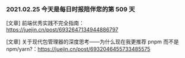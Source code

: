 ### 2021.02.25 今天是每日时报陪伴您的第 509 天

[文章] 前端优秀实践不完全指南：<https://juejin.cn/post/6932647134944886797>

[文章] 关于现代包管理器的深度思考——为什么现在我更推荐 pnpm 而不是 npm/yarn?：<https://juejin.cn/post/6932046455733485575>
